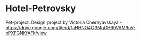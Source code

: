 # Hotel-Petrovsky
Pet-project.
Design project by Victoria Chernyavskaya - https://drive.google.com/file/d/1aHHNO4G3MqGH60VAM9nV-bPXFGNKfAFk/view
